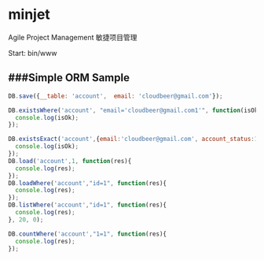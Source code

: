 minjet
======

Agile Project Management 敏捷项目管理


Start: bin/www


###Simple ORM Sample
----------

```javascript
DB.save({__table: 'account',  email: 'cloudbeer@gmail.com'});

DB.existsWhere('account', "email='cloudbeer@gmail.com1'", function(isOk){
  console.log(isOk);
});

DB.existsExact('account',{email:'cloudbeer@gmail.com', account_status:1}, function(isOk){
  console.log(isOk);
});
DB.load('account',1, function(res){
  console.log(res);
});
DB.loadWhere('account',"id=1", function(res){
  console.log(res);
});
DB.listWhere('account',"id=1", function(res){
  console.log(res);
}, 20, 0);

DB.countWhere('account',"1=1", function(res){
  console.log(res);
});
```

